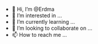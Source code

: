 - 👋 Hi, I’m @Erdma
- 👀 I’m interested in ...
- 🌱 I’m currently learning ...
- 💞️ I’m looking to collaborate on ...
- 📫 How to reach me ...

<!---
Erdma/Erdma is a ✨ special ✨ repository because its `README.md` (this file) appears on your GitHub profile.
You can click the Preview link to take a look at your changes.
--->
